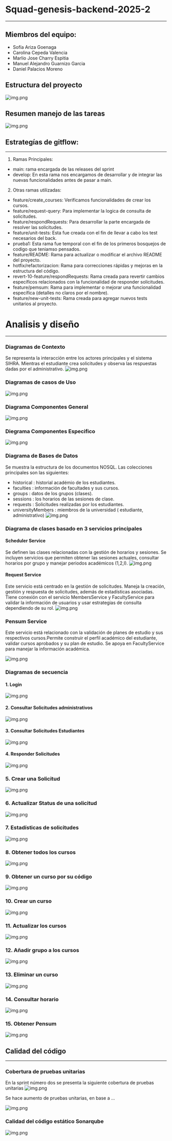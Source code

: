 # Squad-genesis-backend-2025-2
___

## Miembros del equipo:

- Sofía Ariza Goenaga
- Carolina Cepeda Valencia
- Marlio Jose Charry Espitia
- Manuel Alejandro Guarnizo Garcia
- Daniel Palacios Moreno

## Estructura del proyecto
![img.png](docs/Img/Estructura.png)

## Resumen manejo de las tareas
![img.png](docs/Img/jira.png)
## Estrategías de gitflow:

---
1. Ramas Principales: 
- main: rama encargada de las releases del sprint
- develop: En esta rama nos encargamos de desarrollar y de integrar las nuevas funcionalidades antes de pasar a main.

2. Otras ramas utilizadas:
* feature/create_courses: Verificamos funcionalidades de crear los cursos.
* feature/request-query: Para implementar la logica de consulta de solicitudes.
* feature/respondRequests: Para desarrollar la parte encargada de resolver las solicitudes.
* feature/unit-tests: Esta fue creada con el fin de llevar a cabo los test necesarios del back.
* prueba1: Esta rama fue temporal con el fin de los primeros bosquejos de codigo que teniamso pensados.
* feature/README: Rama para actualizar o modificar el archivo README del proyecto.
* hotfix/refactorizacion: Rama para correcciones rápidas y mejoras en la estructura del código.
* revert-10-feature/respondRequests: Rama creada para revertir cambios específicos relacionados con la funcionalidad de responder solicitudes.
* feature/pemsum: Rama para implementar o mejorar una funcionalidad específica (detalles no claros por el nombre).
* feature/new-unit-tests: Rama creada para agregar nuevos tests unitarios al proyecto.

# Analisis y diseño
___
### Diagramas de Contexto

Se representa la interacción entre los actores principales y el sistema SIHRA. Mientras el
estudiante crea solicitudes y observa las respuestas dadas por el administrativo.
![img.png](docs/UML/diagramaContexto.png)

### Diagramas de casos de Uso

![img.png](docs/UML/diagramaCasosUso.png)

### Diagrama Componentes General

![img.png](docs/UML/diagramaComponentesGeneral.png)
### Diegrama Componentes Especifico
![img.png](docs/UML/diagramaComponentesEspecifico.png)

### Diagrama de Bases de Datos
Se muestra la estructura de los documentos NOSQL. Las colecciones principales son las
siguientes:
- historical : historial académio de los estudiantes.
- faculties : información de facultades y sus cursos.
- groups : datos de los grupos (clases).
- sessions : los horarios de las sesiones de clase.
- requests : Solicitudes realizadas por los estudiantes.
- universityMembers : miembros de la universidad ( estudiante, administrativo)
![img.png](docs/UML/diagramaBaseDatos.png)

### Diagrama de clases basado en 3 servicios principales

#### Scheduler Service
Se definen las clases relacionadas con la gestión de horarios y sesiones. Se incluyen servicios que
permiten obtener las sesiones actuales, consultar horarios por grupo y manejar periodos académicos (1,2,I).
![img.png](docs/UML/diagramaClases1.png)

#### Request Service
Este servicio está centrado en la gestión de solicitudes. Maneja la creación,
gestión y respuesta de solicitudes, además de estadísticas asociadas. Tiene conexión con
el servicio MembersService y FacultyService para validar la información de usuarios y usar estrategias
de consulta dependiendo de su rol.
![img.png](docs/UML/diagramaClases2.png)

### Pensum Service
Este servicio está relacionado con la validación de planes de estudio y sus
respectivos cursos.Permite construir el perfil académico del estudiante, validar cursos aprobados
y su plan de estudio. Se apoya en FacultyService para manejar la información académica.

![img.png](docs/UML/diagramaClases3.png)

### Diagramas de secuencia

#### 1. Login
![img.png](docs/UML/diagramaLogin.png)

#### 2. Consultar Solicitudes administrativos
![img.png](docs/UML/diagramaConsultarSolicitudes.png)

#### 3. Consultar Solicitudes Estudiantes
![img.png](docs/UML/consultarSolcitudesEstudiantes.png)

#### 4. Responder Solicitudes 

![img.png](docs/UML/diagramaResponderSolicitudes.png)

### 5. Crear una Solicitud
![img.png](docs/UML/diagramaCrearSolicitud.png)

### 6. Actualizar Status de una solicitud
![img.png](docs/UML/diagramaActualizarStatus.png)

### 7. Estadísticas de solicitudes
![img.png](docs/UML/diagramaEstadisticasSolicitud.png)

### 8. Obtener todos los cursos
![img.png](docs/UML/diagramaObtenerCursos.png)

### 9. Obtener un curso por su código
![img.png](docs/UML/diagramaObtenerCursoPorCodigo.png)

### 10. Crear un curso
![img.png](docs/UML/diagramaCrearCurso.png)

### 11. Actualizar los cursos
![img.png](docs/UML/diagramaActualizarCursos.png)

### 12. Añadir grupo a los cursos
![img.png](docs/UML/diagramaAñadirGrupoCurso.png)

### 13. Eliminar un curso
![img.png](docs/UML/diagramaEliminarCurso.png)

### 14. Consultar horario
![img.png](docs/UML/diagramaConsultarHorario.png)

### 15. Obtener Pensum
![img.png](docs/UML/diagramaObtenerPEnsum.png)

## Calidad del código
___
### Cobertura de pruebas unitarias

En la sprint número dos se presenta la siguiente cobertura de pruebas unitarias
![img.png](docs/Img/jacocoS2.png)

Se hace aumento de pruebas unitarias, en base a ...

![img.png](docs/Img/jacocoS3.png)

### Calidad del código estático Sonarqube
![img.png](docs/Img/sonarQubeS3.png)